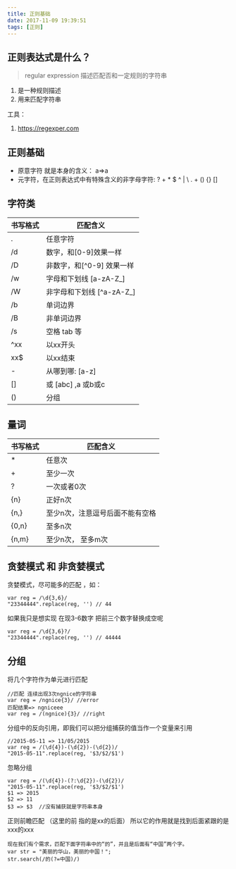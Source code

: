 ```yaml
---
title: 正则基础
date: 2017-11-09 19:39:51
tags: [正则]
---
```


## 正则表达式是什么？
>  regular expression 描述匹配否和一定规则的字符串
1. 是一种规则描述
2. 用来匹配字符串

工具：
1. https://regexper.com

## 正则基础

* 原意字符
  就是本身的含义： a=>a
* 元字符，在正则表达式中有特殊含义的非字母字符:
   ? + *  $ ^ | \ . + () {} []

## 字符类

|书写格式|匹配含义|
| --- | ---- |
| . | 任意字符 |
|/d | 数字，和[0-9]效果一样|
| /D | 非数字，和[^0-9] 效果一样|
| /w |字母和下划线 [a-zA-Z_]|
| /W |非字母和下划线 [^a-zA-Z_]|
| /b | 单词边界 |
| /B | 非单词边界 |
| /s | 空格 tab 等|
| ^xx | 以xx开头 |
| xx$ | 以xx结束 |
| - |从哪到哪: [a-z]|
|[]|或 [abc] ,a 或b或c|
|()|分组|


## 量词

|书写格式|匹配含义|
|---|---|
| * | 任意次 |
| + | 至少一次 |
| ? | 一次或者0次 |
| {n} | 正好n次 |
|{n,}| 至少n次，注意逗号后面不能有空格|
|{0,n}| 至多n次|
|{n,m}|至少n次， 至多m次|

## 贪婪模式 和 非贪婪模式
贪婪模式，尽可能多的匹配 ，如：
```
var reg = /\d{3,6}/
"23344444".replace(reg, '') // 44
```

如果我只是想实现 在现3-6数字 把前三个数字替换成空呢
```
var reg = /\d{3,6}?/
"23344444".replace(reg, '') // 44444
```

## 分组
将几个字符作为单元进行匹配
```
//匹配 连续出现3次ngnice的字符串
var reg = /ngnice{3}/ //error
匹配结果=> ngniceee
var reg = /(ngnice){3}/ //right
```
分组中的反向引用，即我们可以把分组捕获的值当作一个变量来引用

```
//2015-05-11 => 11/05/2015
var reg = /(\d{4})-(\d{2})-(\d{2})/
"2015-05-11".replace(reg, '$3/$2/$1')
```

忽略分组
```
var reg = /(\d{4})-(?:\d{2})-(\d{2})/
"2015-05-11".replace(reg, '$3/$2/$1')
$1 => 2015
$2 => 11
$3 => $3  //没有捕获就是字符串本身

```

正则前瞻匹配 （这里的前 指的是xx的后面） 所以它的作用就是找到后面紧跟的是xxx的xxx
```
现在我们有个需求，匹配下面字符串中的“的”，并且是后面有“中国”两个字。
var str = "美丽的华山，美丽的中国！";
str.search(/的(?=中国)/)

```



